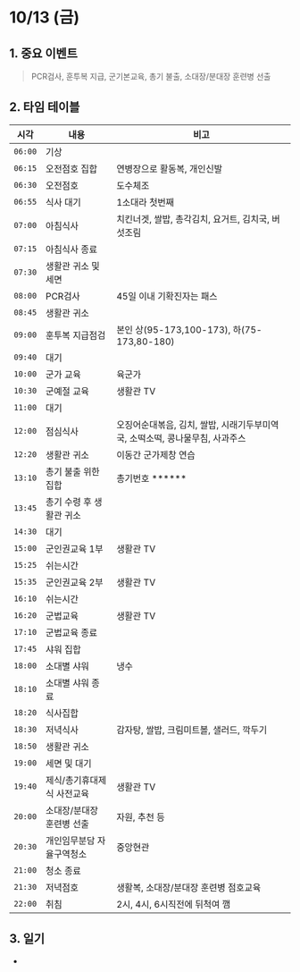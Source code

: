 10/13 (금)
==========
## 1. 중요 이벤트
> PCR검사, 훈투복 지급, 군기본교육, 총기 불출, 소대장/분대장 훈련병 선출

## 2. 타임 테이블

| 시각 | 내용 | 비고 |
| --- | --- | --- |
| `06:00` | 기상 |  |
| `06:15` | 오전점호 집합 | 연병장으로 활동복, 개인신발 |
| `06:30` | 오전점호 | 도수체조 |
| `06:55` | 식사 대기 | 1소대라 첫번째 |
| `07:00` | 아침식사 | 치킨너겟, 쌀밥, 총각김치, 요거트, 김치국, 버섯조림 |
| `07:15` | 아침식사 종료 |  |
| `07:30` | 생활관 귀소 및 세면 |  |
| `08:00` | PCR검사 | 45일 이내 기확진자는 패스  |
| `08:45` | 생활관 귀소 |  |
| `09:00` | 훈투복 지급점검 | 본인 상(95-173,100-173), 하(75-173,80-180)  |
| `09:40` | 대기 |  |
| `10:00` | 군가 교육 | 육군가 |
| `10:30` | 군예절 교육 | 생활관 TV |
| `11:00` | 대기 |  |
| `12:00` | 점심식사 | 오징어순대볶음, 김치, 쌀밥, 시래기두부미역국, 소떡소떡, 콩나물무침, 사과주스 |
| `12:20` | 생활관 귀소 | 이동간 군가제창 연습 |
| `13:10` | 총기 불출 위한 집합 | 총기번호 ****** |
| `13:45` | 총기 수령 후 생활관 귀소 |  |
| `14:30` | 대기 |  |
| `15:00` | 군인권교육 1부 | 생활관 TV |
| `15:25` | 쉬는시간 |  |
| `15:35` | 군인권교육 2부 | 생활관 TV |
| `16:10` | 쉬는시간 |  |
| `16:20` | 군법교육 | 생활관 TV |
| `17:10` | 군법교육 종료 |  |
| `17:45` | 샤워 집합 |  |
| `18:00` | 소대별 샤워 | 냉수  |
| `18:10` | 소대별 샤워 종료 |  |
| `18:20` | 식사집합 |  |
| `18:30` | 저녁식사 | 감자탕, 쌀밥, 크림미트볼, 샐러드, 깍두기 |
| `18:50` | 생활관 귀소 |  |
| `19:00` | 세면 및 대기 |  |
| `19:40` | 제식/총기휴대제식 사전교육 | 생활관 TV |
| `20:00` | 소대장/분대장 훈련병 선출 | 자원, 추천 등 |
| `20:30` | 개인임무분담 자율구역청소 | 중앙현관 |
| `21:00` | 청소 종료 |  |
| `21:30` | 저녁점호 | 생활복, 소대장/분대장 훈련병 점호교육 |
| `22:00` | 취침 | 2시, 4시, 6시직전에 뒤척여 깸 |

## 3. 일기
- 


[^1]: 
